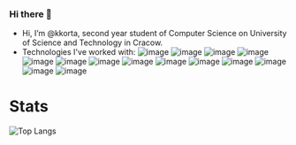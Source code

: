 ### Hi there 👋


- Hi, I’m @kkorta, second year student of Computer Science on University of Science and Technology in Cracow.
- Technologies I've worked with:
![image](https://img.shields.io/badge/HTML5-E34F26?style=for-the-badge&logo=html5&logoColor=white)
![image](https://img.shields.io/badge/CSS3-1572B6?style=for-the-badge&logo=css3&logoColor=white)
![image](https://img.shields.io/badge/JavaScript-323330?style=for-the-badge&logo=javascript&logoColor=F7DF1E)
![image](https://img.shields.io/badge/json-5E5C5C?style=for-the-badge&logo=json&logoColor=white)
![image](https://img.shields.io/badge/TypeScript-007ACC?style=for-the-badge&logo=typescript&logoColor=white)
![image](https://img.shields.io/badge/Angular-DD0031?style=for-the-badge&logo=angular&logoColor=white)
![image](https://img.shields.io/badge/Material%20UI-007FFF?style=for-the-badge&logo=mui&logoColor=white)
![image](https://img.shields.io/badge/MySQL-005C84?style=for-the-badge&logo=mysql&logoColor=white)
![image](https://img.shields.io/badge/MongoDB-4EA94B?style=for-the-badge&logo=mongodb&logoColor=white)
![image](https://img.shields.io/badge/Python-FFD43B?style=for-the-badge&logo=python&logoColor=blue)
![image](https://img.shields.io/badge/C-blue?style=for-the-badge&logo=C&logoColor=white)
![image](https://img.shields.io/badge/C++-blue?style=for-the-badge&logo=C++&logoColor=white)
![image](https://img.shields.io/badge/firebase-yellow?style=for-the-badge&logo=firebase&logoColor=white)
![image](https://img.shields.io/badge/Java-F5F5F5?style=for-the-badge&logo=Java&logoColor=red)

# Stats
![Top Langs](https://github-readme-stats.vercel.app/api/top-langs/?username=kkorta&layout=compact&theme=dark)
